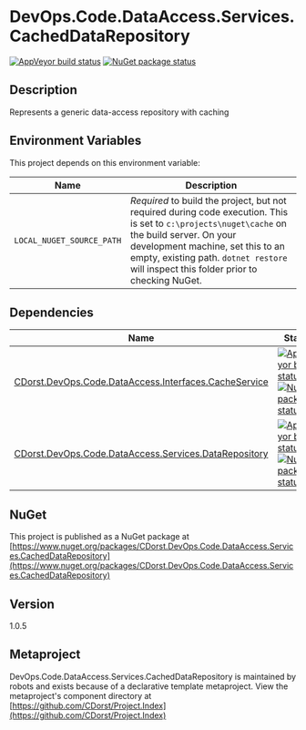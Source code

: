 # DevOps.Code.DataAccess.Services.CachedDataRepository

[![AppVeyor build status](https://img.shields.io/appveyor/ci/cdorst/devops-code-dataaccess-services-cacheddatareposito.svg?label=AppVeyor&style=for-the-badge)](https://ci.appveyor.com/project/cdorst/devops-code-dataaccess-services-cacheddatareposito)
[![NuGet package status](https://img.shields.io/nuget/v/CDorst.DevOps.Code.DataAccess.Services.CachedDataRepository.svg?label=NuGet&style=for-the-badge)](https://www.nuget.org/packages/CDorst.DevOps.Code.DataAccess.Services.CachedDataRepository)

## Description

Represents a generic data-access repository with caching

## Environment Variables

This project depends on this environment variable:

Name | Description
---- | -----------
`LOCAL_NUGET_SOURCE_PATH` | *Required* to build the project, but not required during code execution. This is set to `c:\projects\nuget\cache` on the build server. On your development machine, set this to an empty, existing path. `dotnet restore` will inspect this folder prior to checking NuGet.

## Dependencies

Name | Status
---- | ------
[CDorst.DevOps.Code.DataAccess.Interfaces.CacheService](https://github.com/CDorst/DevOps.Code.DataAccess.Interfaces.CacheService) | [![AppVeyor build status](https://img.shields.io/appveyor/ci/cdorst/devops-code-dataaccess-interfaces-cacheservice.svg?label=AppVeyor&style=flat-square)](https://ci.appveyor.com/project/cdorst/devops-code-dataaccess-interfaces-cacheservice) [![NuGet package status](https://img.shields.io/nuget/v/CDorst.DevOps.Code.DataAccess.Interfaces.CacheService.svg?label=NuGet&style=flat-square)](https://www.nuget.org/packages/CDorst.DevOps.Code.DataAccess.Interfaces.CacheService)
[CDorst.DevOps.Code.DataAccess.Services.DataRepository](https://github.com/CDorst/DevOps.Code.DataAccess.Services.DataRepository) | [![AppVeyor build status](https://img.shields.io/appveyor/ci/cdorst/devops-code-dataaccess-services-datarepository.svg?label=AppVeyor&style=flat-square)](https://ci.appveyor.com/project/cdorst/devops-code-dataaccess-services-datarepository) [![NuGet package status](https://img.shields.io/nuget/v/CDorst.DevOps.Code.DataAccess.Services.DataRepository.svg?label=NuGet&style=flat-square)](https://www.nuget.org/packages/CDorst.DevOps.Code.DataAccess.Services.DataRepository)

## NuGet

This project is published as a NuGet package at [https://www.nuget.org/packages/CDorst.DevOps.Code.DataAccess.Services.CachedDataRepository](https://www.nuget.org/packages/CDorst.DevOps.Code.DataAccess.Services.CachedDataRepository)

## Version

1.0.5

## Metaproject

DevOps.Code.DataAccess.Services.CachedDataRepository is maintained by robots and exists because of a declarative template metaproject. View the metaproject's component directory at [https://github.com/CDorst/Project.Index](https://github.com/CDorst/Project.Index)

